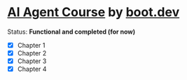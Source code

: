 # [AI Agent Course](https://www.boot.dev/courses/build-ai-agent-python) by [boot.dev](https://www.boot.dev/)

Status: **Functional and completed (for now)**

- [x] Chapter 1
- [x] Chapter 2
- [x] Chapter 3
- [x] Chapter 4